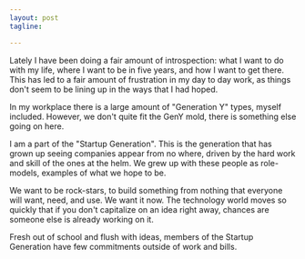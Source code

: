 ```yaml
---
layout: post
tagline: 

---
```


Lately I have been doing a fair amount of introspection: what I want to do with my life, where I want to be in five
years, and how I want to get there. This has led to a fair amount of frustration in my day to day work, as things don't
seem to be lining up in the ways that I had hoped.

In my workplace there is a large amount of "Generation Y" types, myself included. However, we don't quite fit the GenY
mold, there is something else going on here.

I am a part of the "Startup Generation". This is the generation that has grown up seeing companies appear from no where,
driven by the hard work and skill of the ones at the helm. We grew up with these people as role-models, examples of what
we hope to be.

We want to be rock-stars, to build something from nothing that everyone will want, need, and use. We want it now.
The technology world moves so quickly that if you don't capitalize on an idea right away, chances are someone else is
already working on it.

Fresh out of school and flush with ideas, members of the Startup Generation have few commitments outside of work and bills.
